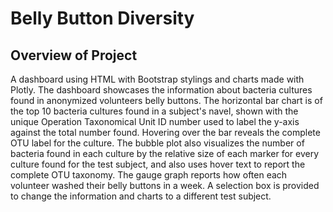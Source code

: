 # Belly Button Diversity

## Overview of Project

A dashboard using HTML with Bootstrap stylings and charts made with Plotly. The dashboard showcases the information about bacteria cultures found in anonymized volunteers belly buttons. The horizontal bar chart is of the top 10 bacteria cultures found in a subject's navel, shown with the unique Operation Taxonomical Unit ID number used to label the y-axis against the total number found. Hovering over the bar reveals the complete OTU label for the culture. The bubble plot also visualizes the number of bacteria found in each culture by the relative size of each marker for every culture found for the test subject, and also uses hover text to report the complete OTU taxonomy. The gauge graph reports how often each volunteer washed their belly buttons in a week. A selection box is provided to change the information and charts to a different test subject.
